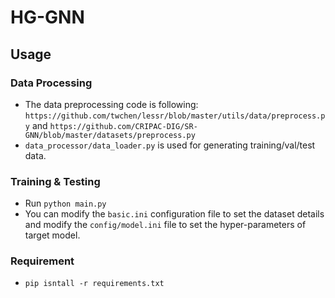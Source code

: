 # HG-GNN
## Usage

### Data Processing
- The data preprocessing code is following: `https://github.com/twchen/lessr/blob/master/utils/data/preprocess.py` and `https://github.com/CRIPAC-DIG/SR-GNN/blob/master/datasets/preprocess.py`
- `data_processor/data_loader.py` is used for generating training/val/test data.

### Training & Testing
- Run `python main.py`
- You can modify the `basic.ini` configuration file to set the dataset details and modify the `config/model.ini` file to set the hyper-parameters of target model.

### Requirement
- `pip isntall -r requirements.txt `
